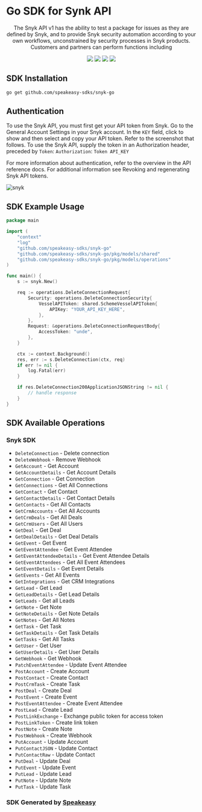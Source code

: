 # Go SDK for Synk API

<div align="center">
   <p>The Snyk API v1 has the ability to test a package for issues as they are defined by Snyk, and to provide Snyk security automation according to your own workflows, unconstrained by security processes in Snyk products. Customers and partners can perform functions including</p>
   <a href="https://resend.com/docs/api-reference/concepts"><img src="https://img.shields.io/static/v1?label=Docs&message=API Ref&color=000000&style=for-the-badge" /></a>
   <a href="https://github.com/speakeasy-sdks/snyk-go/actions"><img src="https://img.shields.io/github/actions/workflow/status/speakeasy-sdks/snyk-go/speakeasy_sdk_generation.yml?style=for-the-badge" /></a>
  <a href="https://opensource.org/licenses/MIT"><img src="https://img.shields.io/badge/License-MIT-blue.svg?style=for-the-badge" /></a>
  <a href="https://github.com/speakeasy-sdks/snyk-go/releases"><img src="https://img.shields.io/github/v/release/resendlabs/resend-go?sort=semver&style=for-the-badge" /></a>
</div>

<!-- Start SDK Installation -->
## SDK Installation

```bash
go get github.com/speakeasy-sdks/snyk-go
```
<!-- End SDK Installation -->

## Authentication

To use the Snyk API, you must first get your API token from Snyk. Go to the General Account Settings in your Snyk account. In the `KEY` field, click to show and then select and copy your API token. Refer to the screenshot that follows.
To use the Snyk API, supply the token in an Authorization header, preceded by `Token`: `Authorization`: `Token API_KEY`

For more information about authentication, refer to the overview in the API reference docs. For additional information see Revoking and regenerating Snyk API tokens.

![snyk](https://user-images.githubusercontent.com/68016351/222008880-db6536c7-1652-4edb-9e9b-611666316f21.png)

## SDK Example Usage

<!-- Start SDK Example Usage -->
```go
package main

import (
    "context"
    "log"
    "github.com/speakeasy-sdks/snyk-go"
    "github.com/speakeasy-sdks/snyk-go/pkg/models/shared"
    "github.com/speakeasy-sdks/snyk-go/pkg/models/operations"
)

func main() {
    s := snyk.New()

    req := operations.DeleteConnectionRequest{
        Security: operations.DeleteConnectionSecurity{
            VesselAPIToken: shared.SchemeVesselAPIToken{
                APIKey: "YOUR_API_KEY_HERE",
            },
        },
        Request: &operations.DeleteConnectionRequestBody{
            AccessToken: "unde",
        },
    }

    ctx := context.Background()
    res, err := s.DeleteConnection(ctx, req)
    if err != nil {
        log.Fatal(err)
    }

    if res.DeleteConnection200ApplicationJSONString != nil {
        // handle response
    }
}
```
<!-- End SDK Example Usage -->

<!-- Start SDK Available Operations -->
## SDK Available Operations

### Snyk SDK

* `DeleteConnection` - Delete connection
* `DeleteWebhook` - Remove Webhook
* `GetAccount` - Get Account
* `GetAccountDetails` - Get Account Details
* `GetConnection` - Get Connection
* `GetConnections` - Get All Connections
* `GetContact` - Get Contact
* `GetContactDetails` - Get Contact Details
* `GetContacts` - Get All Contacts
* `GetCrmAccounts` - Get All Accounts
* `GetCrmDeals` - Get All Deals
* `GetCrmUsers` - Get All Users
* `GetDeal` - Get Deal
* `GetDealDetails` - Get Deal Details
* `GetEvent` - Get Event
* `GetEventAttendee` - Get Event Attendee
* `GetEventAttendeeDetails` - Get Event Attendee Details
* `GetEventAttendees` - Get All Event Attendees
* `GetEventDetails` - Get Event Details
* `GetEvents` - Get All Events
* `GetIntegrations` - Get CRM Integrations
* `GetLead` - Get Lead
* `GetLeadDetails` - Get Lead Details
* `GetLeads` - Get all Leads
* `GetNote` - Get Note
* `GetNoteDetails` - Get Note Details
* `GetNotes` - Get All Notes
* `GetTask` - Get Task
* `GetTaskDetails` - Get Task Details
* `GetTasks` - Get All Tasks
* `GetUser` - Get User
* `GetUserDetails` - Get User Details
* `GetWebhook` - Get Webhook
* `PatchEventAttendee` - Update Event Attendee
* `PostAccount` - Create Account
* `PostContact` - Create Contact
* `PostCrmTask` - Create Task
* `PostDeal` - Create Deal
* `PostEvent` - Create Event
* `PostEventAttendee` - Create Event Attendee
* `PostLead` - Create Lead
* `PostLinkExchange` - Exchange public token for access token
* `PostLinkToken` - Create link token
* `PostNote` - Create Note
* `PostWebhook` - Create Webhook
* `PutAccount` - Update Account
* `PutContactJSON` - Update Contact
* `PutContactRaw` - Update Contact
* `PutDeal` - Update Deal
* `PutEvent` - Update Event
* `PutLead` - Update Lead
* `PutNote` - Update Note
* `PutTask` - Update Task
<!-- End SDK Available Operations -->

### SDK Generated by [Speakeasy](https://docs.speakeasyapi.dev/docs/using-speakeasy/client-sdks)
